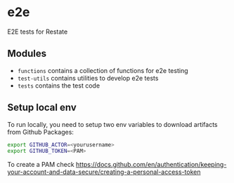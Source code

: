 # e2e
E2E tests for Restate

## Modules

* `functions` contains a collection of functions for e2e testing
* `test-utils` contains utilities to develop e2e tests
* `tests` contains the test code

## Setup local env

To run locally, you need to setup two env variables to download artifacts from Github Packages:

```bash
export GITHUB_ACTOR=<yourusername>
export GITHUB_TOKEN=<PAM>
```

To create a PAM check https://docs.github.com/en/authentication/keeping-your-account-and-data-secure/creating-a-personal-access-token